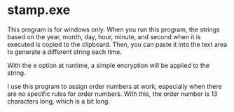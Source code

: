 # stamp.exe

This program is for windows only.
When you run this program, the strings based on the year, month, day, hour, minute, and second when it is executed is copied to the clipboard. Then, you can paste it into the text area to generate a different string each time.

With the e option at runtime, a simple encryption will be applied to the string.

I use this program to assign order numbers at work, especially when there are no specific rules for order numbers. With this, the order number is 13 characters long, which is a bit long.
